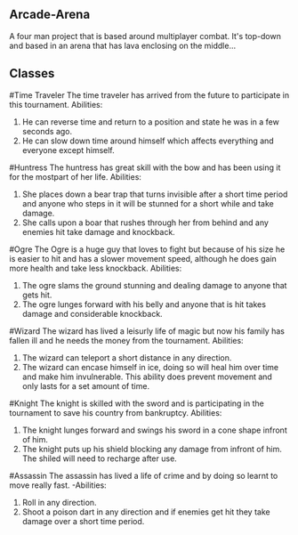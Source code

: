 ## Arcade-Arena
A four man project that is based around multiplayer combat. It's top-down and based in an arena that has lava enclosing on the middle...

## Classes
#Time Traveler
The time traveler has arrived from the future to participate in this tournament. 
Abilities:
1. He can reverse time and return to a position and state he was in a few seconds ago.
2. He can slow down time around himself which affects everything and everyone except himself.

#Huntress
The huntress has great skill with the bow and has been using it for the mostpart of her life.
Abilities:
1. She places down a bear trap that turns invisible after a short time period and anyone who steps in it will be stunned for a short while and take damage.
2. She calls upon a boar that rushes through her from behind and any enemies hit take damage and knockback.

#Ogre
The Ogre is a huge guy that loves to fight but because of his size he is easier to hit and has a slower movement speed, although he does gain more health and take less knockback.
Abilities:
1. The ogre slams the ground stunning and dealing damage to anyone that gets hit.
2. The ogre lunges forward with his belly and anyone that is hit takes damage and considerable knockback.

#Wizard
The wizard has lived a leisurly life of magic but now his family has fallen ill and he needs the money from the tournament.
Abilities:
1. The wizard can teleport a short distance in any direction.
2. The wizard can encase himself in ice, doing so will heal him over time and make him invulnerable. This ability does prevent movement and only lasts for a set amount of time.

#Knight
The knight is skilled with the sword and is participating in the tournament to save his country from bankruptcy.
Abilities:
1. The knight lunges forward and swings his sword in a cone shape infront of him.
2. The knight puts up his shield blocking any damage from infront of him. The shiled will need to recharge after use.

#Assassin
The assassin has lived a life of crime and by doing so learnt to move really fast.
-Abilities:
1. Roll in any direction.
2. Shoot a poison dart in any direction and if enemies get hit they take damage over a short time period.
